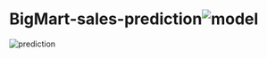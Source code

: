 # BigMart-sales-prediction![model](https://user-images.githubusercontent.com/91009498/161245811-8f0799bf-c54f-495d-a9bb-fde9b141e18f.png)
![prediction](https://user-images.githubusercontent.com/91009498/161245828-5fcbff05-c04e-4d73-9bd3-21972474fe4e.png)
